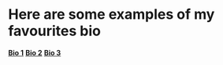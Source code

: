 # Here are some examples of my favourites bio

**[Bio 1](https://bruno-simon.com/)**
**[Bio 2](https://hmsdesign.cz/cs/)**
**[Bio 3](https://www.david-hckh.com/)**
